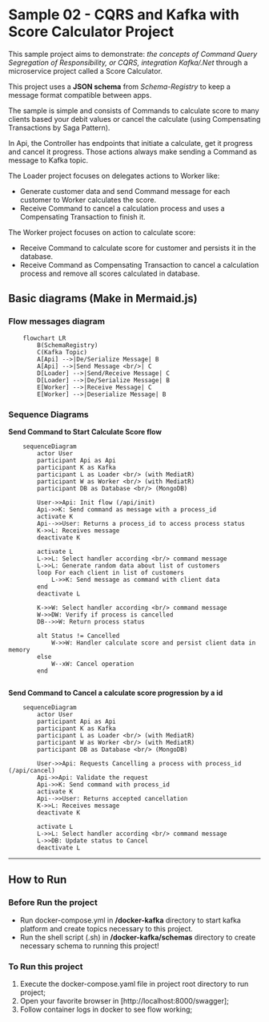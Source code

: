 # Sample 02 - CQRS and Kafka with Score Calculator Project

This sample project aims to demonstrate: *the concepts of Command Query Segregation of Responsibility, or CQRS, integration Kafka/.Net* through a microservice project called a Score Calculator.

This project uses a **JSON schema** from *Schema-Registry* to keep a message format compatible between apps.

The sample is simple and consists of Commands to calculate score to many clients based your debit values or cancel the calculate (using Compensating Transactions by Saga Pattern).

In Api, the Controller has endpoints that initiate a calculate, get it progress and cancel it progress. Those actions always make sending a Command as message to Kafka topic. 

The Loader project focuses on delegates actions to Worker like: 
- Generate customer data and send Command message for each customer to Worker calculates the score.
- Receive Command to cancel a calculation process and uses a Compensating Transaction to finish it.

The Worker project focuses on action to calculate score: 
- Receive Command to calculate score for customer and persists it in the database.
- Receive Command as Compensating Transaction to cancel a calculation process and remove all scores calculated in database.

## Basic diagrams (Make in Mermaid.js)
### Flow messages diagram

```mermaid
    flowchart LR
        B(SchemaRegistry)
        C(Kafka Topic) 
        A[Api] -->|De/Serialize Message| B
        A[Api] -->|Send Message <br/>| C 
        D[Loader] -->|Send/Receive Message| C
        D[Loader] -->|De/Serialize Message| B 
        E[Worker] -->|Receive Message| C
        E[Worker] -->|Deserialize Message| B 

```

### Sequence Diagrams
**Send Command to Start Calculate Score flow**

```mermaid
    sequenceDiagram
        actor User
        participant Api as Api
        participant K as Kafka 
        participant L as Loader <br/> (with MediatR)
        participant W as Worker <br/> (with MediatR)
        participant DB as Database <br/> (MongoDB)
        
        User->>Api: Init flow (/api/init)
        Api->>K: Send command as message with a process_id 
        activate K
        Api-->>User: Returns a process_id to access process status
        K->>L: Receives message
        deactivate K
        
        activate L
        L->>L: Select handler according <br/> command message 
        L->>L: Generate random data about list of customers
        loop For each client in list of customers
            L->>K: Send message as command with client data
        end
        deactivate L

        K->>W: Select handler according <br/> command message 
        W->>DW: Verify if process is cancelled
        DB-->>W: Return process status

        alt Status != Cancelled
            W->>W: Handler calculate score and persist client data in memory
        else
            W--xW: Cancel operation
        end
         
```

**Send Command to Cancel a calculate score progression by a id**
```mermaid
    sequenceDiagram
        actor User
        participant Api as Api
        participant K as Kafka 
        participant L as Loader <br/> (with MediatR)
        participant W as Worker <br/> (with MediatR)
        participant DB as Database <br/> (MongoDB)
        
        User->>Api: Requests Cancelling a process with process_id (/api/cancel)
        Api->>Api: Validate the request
        Api->>K: Send command with process_id 
        activate K
        Api-->>User: Returns accepted cancellation
        K->>L: Receives message
        deactivate K
        
        activate L
        L->>L: Select handler according <br/> command message 
        L->>DB: Update status to Cancel 
        deactivate L
```

---

## How to Run

### Before Run the project

- Run docker-compose.yml in **/docker-kafka** directory to start kafka platform and create topics necessary to this project. 
- Run the shell script (.sh) in **/docker-kafka/schemas** directory to create necessary schema to running this project!

### To Run this project

1. Execute the docker-compose.yaml file in project root directory to run project;
2. Open your favorite browser in [http://localhost:8000/swagger];
3. Follow container logs in docker to see flow working;

